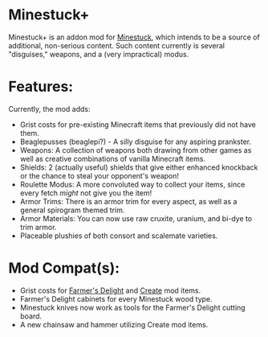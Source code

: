 Minestuck+
=======

Minestuck+ is an addon mod for [Minestuck](https://www.curseforge.com/minecraft/mc-mods/minestuck), which intends to be a source of additional, non-serious content.
Such content currently is several "disguises," weapons, and a (very impractical) modus.

Features:
=======
Currently, the mod adds:

- Grist costs for pre-existing Minecraft items that previously did not have them.
- Beaglepusses (beaglepi?) - A silly disguise for any aspiring prankster.
- Weapons: A collection of weapons both drawing from other games as well as creative combinations of vanilla Minecraft items.
- Shields: 2 (actually useful) shields that give either enhanced knockback or the chance to steal your opponent's weapon!
- Roulette Modus: A more convoluted way to collect your items, since every fetch *might* not give you the item!
- Armor Trims: There is an armor trim for every aspect, as well as a general spirogram themed trim.
- Armor Materials: You can now use raw cruxite, uranium, and bi-dye to trim armor.
- Placeable plushies of both consort and scalemate varieties.

Mod Compat(s):
=======
- Grist costs for [Farmer's Delight](https://www.curseforge.com/minecraft/mc-mods/farmers-delight) and [Create](https://www.curseforge.com/minecraft/mc-mods/create) mod items.
- Farmer's Delight cabinets for every Minestuck wood type.
- Minestuck knives now work as tools for the Farmer's Delight cutting board.
- A new chainsaw and hammer utilizing Create mod items.